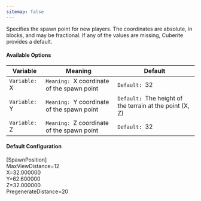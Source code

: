 ```yaml
---
sitemap: false
---
```

Specifies the spawn point for new players. The coordinates are absolute, in blocks, and may be fractional. If any of the values are missing, Cuberite provides a default.

#### Available Options

| Variable             | Meaning                                    | Default                                                  |
|----------------------|--------------------------------------------|----------------------------------------------------------|
| `Variable: `X        | `Meaning: `X coordinate of the spawn point | `Default: `32                                            |
| `Variable: `Y        | `Meaning: `Y coordinate of the spawn point | `Default: `The height of the terrain at the point (X, Z) |
| `Variable: `Z        | `Meaning: `Z coordinate of the spawn point | `Default: `32                                            |

#### Default Configuration

<div class="code-box">
[SpawnPosition]<br/>
MaxViewDistance=12<br/>
X=32.000000<br/>
Y=62.600000<br/>
Z=32.000000<br/>
PregenerateDistance=20
</div>
